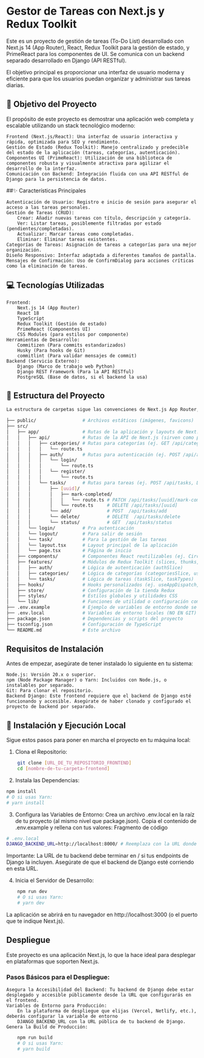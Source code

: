 # Gestor de Tareas con Next.js y Redux Toolkit

Este es un proyecto de gestión de tareas (To-Do List) desarrollado con Next.js 14 (App Router), React, Redux Toolkit para la gestión de estado, y PrimeReact para los componentes de UI. Se comunica con un backend separado desarrollado en Django (API RESTful).

El objetivo principal es proporcionar una interfaz de usuario moderna y eficiente para que los usuarios puedan organizar y administrar sus tareas diarias.
## 🎯 Objetivo del Proyecto

El propósito de este proyecto es demostrar una aplicación web completa y escalable utilizando un stack tecnológico moderno:

    Frontend (Next.js/React): Una interfaz de usuario interactiva y rápida, optimizada para SEO y rendimiento.
    Gestión de Estado (Redux Toolkit): Manejo centralizado y predecible del estado de la aplicación (tareas, categorías, autenticación).
    Componentes UI (PrimeReact): Utilización de una biblioteca de componentes robusta y visualmente atractiva para agilizar el desarrollo de la interfaz.
    Comunicación con Backend: Integración fluida con una API RESTful de Django para la persistencia de datos.

##✨ Características Principales

    Autenticación de Usuario: Registro e inicio de sesión para asegurar el acceso a las tareas personales.
    Gestión de Tareas (CRUD):
        Crear: Añadir nuevas tareas con título, descripción y categoría.
        Ver: Listar tareas, posiblemente filtradas por estado (pendientes/completadas).
        Actualizar: Marcar tareas como completadas.
        Eliminar: Eliminar tareas existentes.
    Categorías de Tareas: Asignación de tareas a categorías para una mejor organización.
    Diseño Responsivo: Interfaz adaptada a diferentes tamaños de pantalla.
    Mensajes de Confirmación: Uso de ConfirmDialog para acciones críticas como la eliminación de tareas.

## 💻 Tecnologías Utilizadas

    Frontend:
        Next.js 14 (App Router)
        React 18
        TypeScript
        Redux Toolkit (Gestión de estado)
        PrimeReact (Componentes UI)
        CSS Modules (para estilos por componente)
    Herramientas de Desarrollo:
        Commitizen (Para commits estandarizados)
        Husky (Para hooks de Git)
        commitlint (Para validar mensajes de commit)
    Backend (Servicio Externo):
        Django (Marco de trabajo web Python)
        Django REST Framework (Para la API RESTful)
        PostgreSQL (Base de datos, si el backend la usa)

## 📁 Estructura del Proyecto
```bash
La estructura de carpetas sigue las convenciones de Next.js App Router, organizada lógicamente:

├── public/                 # Archivos estáticos (imágenes, favicons)
├── src/
│   ├── app/                # Rutas de la aplicación y layouts de Next.js
│   │   ├── api/            # Rutas de la API de Next.js (sirven como proxy al backend de Django)
│   │   │   ├── categories/ # Rutas para categorías (ej. GET /api/categories)
│   │   │   │   └── route.ts
│   │   │   ├── auth/       # Rutas para autenticación (ej. POST /api/auth/login)
│   │   │   │   └── login/
│   │   │   │       └── route.ts
│   │   │   │   └── register/
│   │   │   │       └── route.ts
│   │   │   └── tasks/      # Rutas para tareas (ej. POST /api/tasks, DELETE /api/tasks/[uuid])
│   │   │       ├── [uuid]/
│   │   │       │   ├── mark-completed/
│   │   │       │   │   └── route.ts # PATCH /api/tasks/[uuid]/mark-completed
│   │   │       │   └── route.ts     # DELETE /api/tasks/[uuid]
│   │   │       └── add/             # POST  /api/tasks/add
│   │   │       └── delete/          # DELETE  /api/tasks/delete 
│   │   │       └── status/          # GET  /api/tasks/status  
│   │   └── login/          # Pra autenticación
│   │   └── logout/         # Para salir de sesión
│   │   └── task/           # Para la gestión de las tareas
│   │   └── layout.tsx      # Layout principal de la aplicación
│   │   └── page.tsx        # Página de inicio
│   ├── components/         # Componentes React reutilizables (ej. Circle, Banner, Footer, Menu)
│   ├── features/           # Módulos de Redux Toolkit (slices, thunks, types)
│   │   ├── auth/           # Lógica de autenticación (authSlice)
│   │   ├── categories/     # Lógica de categorías (categoriesSlice, useCategories hook)
│   │   └── tasks/          # Lógica de tareas (taskSlice, taskTypes)
│   ├── hooks/              # Hooks personalizados (ej. useAppDispatch, useTaskActions, useNewTaskForm)
│   ├── store/              # Configuración de la tienda Redux
│   ├── styles/             # Estilos globales y utilidades CSS
│   └── lib/                # Funciones de utilidad o configuración compartida
├── .env.example            # Ejemplo de variables de entorno donde se define el endpoint del backend
├── .env.local              # Variables de entorno locales (NO EN GIT)
├── package.json            # Dependencias y scripts del proyecto
├── tsconfig.json           # Configuración de TypeScript
└── README.md               # Este archivo
```

## Requisitos de Instalación

Antes de empezar, asegúrate de tener instalado lo siguiente en tu sistema:

    Node.js: Versión 20.x o superior.
    npm (Node Package Manager) o Yarn: Incluidos con Node.js, o instalables por separado.
    Git: Para clonar el repositorio.
    Backend Django: Este frontend requiere que el backend de Django esté funcionando y accesible. Asegúrate de haber clonado y configurado el proyecto de backend por separado.


## 🚀 Instalación y Ejecución Local

Sigue estos pasos para poner en marcha el proyecto en tu máquina local:

1. Clona el Repositorio:

```bash
    git clone [URL_DE_TU_REPOSITORIO_FRONTEND]
    cd [nombre-de-tu-carpeta-frontend]
```
2. Instala las Dependencias:

```bash
npm install
# O si usas Yarn:
# yarn install
```

3. Configura las Variables de Entorno:
Crea un archivo .env.local en la raíz de tu proyecto (al mismo nivel que package.json). Copia el contenido de .env.example y rellena con tus valores:
Fragmento de código

```bash
# .env.local
DJANGO_BACKEND_URL=http://localhost:8000/ # Reemplaza con la URL donde corre tu backend de Django
```

Importante: La URL de tu backend debe terminar en / si tus endpoints de Django la incluyen. Asegúrate de que el backend de Django esté corriendo en esta URL.

4. Inicia el Servidor de Desarrollo:
```bash
    npm run dev
    # O si usas Yarn:
    # yarn dev
```

La aplicación se abrirá en tu navegador en http://localhost:3000 (o el puerto que te indique Next.js).

## Despliegue

Este proyecto es una aplicación Next.js, lo que la hace ideal para desplegar en plataformas que soporten Next.js.

### Pasos Básicos para el Despliegue:

    Asegura la Accesibilidad del Backend: Tu backend de Django debe estar desplegado y accesible públicamente desde la URL que configurarás en el frontend.
    Variables de Entorno para Producción:
        En la plataforma de despliegue que elijas (Vercel, Netlify, etc.), deberás configurar la variable de entorno 
        DJANGO_BACKEND_URL con la URL pública de tu backend de Django.
    Genera la Build de Producción:
```bash
    npm run build
    # O si usas Yarn:
    # yarn build
```

